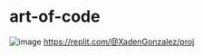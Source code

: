# art-of-code
![image](https://github.com/xadeng/art-of-code/assets/150850204/6627f46c-e82e-47f3-a660-51f7b99b40f3)
https://replit.com/@XadenGonzalez/proj
